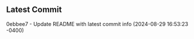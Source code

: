 
## Latest Commit
0ebbee7 - Update README with latest commit info (2024-08-29 16:53:23 -0400) <Yunxi-Zhou>
